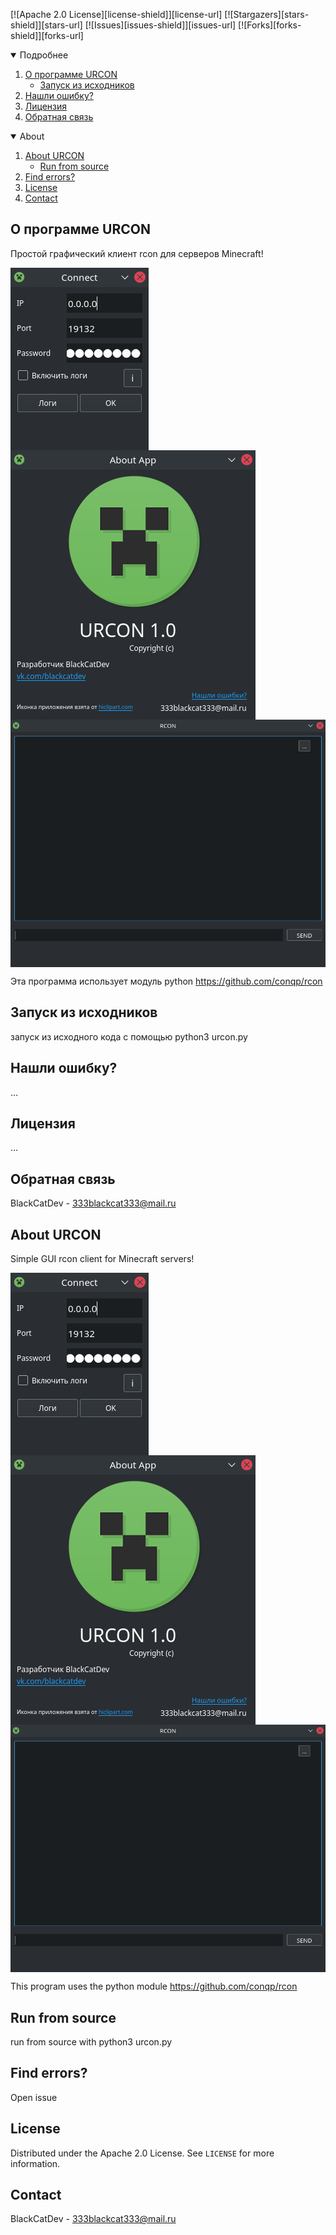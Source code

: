[![Apache 2.0 License][license-shield]][license-url]
[![Stargazers][stars-shield]][stars-url]
[![Issues][issues-shield]][issues-url]
[![Forks][forks-shield]][forks-url]


<!-- TABLE OF CONTENTS -->
<details open="open">
  <summary>Подробнее</summary>
  <ol>
    <li>
      <a href="#о-программе-urcon">О программе URCON</a>
      <ul>
        <li><a href="#запуск-из-исходников">Запуск из исходников</a></li>
      </ul>
    </li>
    <li><a href="#нашли-ошибку?">Нашли ошибку?</a></li>
    <li><a href="#лицензия">Лицензия</a></li>
    <li><a href="#обратная-связь">Обратная связь</a></li>
  </ol>
</details>

<!-- TABLE OF CONTENTS -->
<details open="open">
  <summary>About</summary>
  <ol>
    <li>
      <a href="#about-urcon">About URCON</a>
      <ul>
        <li><a href="#run-from-source">Run from source</a></li>
      </ul>
    </li>
    <li><a href="#find-errors?">Find errors?</a></li>
    <li><a href="#license">License</a></li>
    <li><a href="#contact">Contact</a></li>
  </ol>
</details>

## О программе URCON
Простой графический клиент rcon для серверов Minecraft!

<img src="Screenshots/connect.png" align="center" />
<img src="Screenshots/about.png" align="center" />
<img src="Screenshots/main.png" align="center" />

Эта программа использует модуль python https://github.com/conqp/rcon

## Запуск из исходников
запуск из исходного кода с помощью python3 urcon.py

## Нашли ошибку?
...

## Лицензия
...

## Обратная связь
BlackCatDev - 333blackcat333@mail.ru


## About URCON
Simple GUI rcon client for Minecraft servers!

<img src="Screenshots/connect.png" align="center" />
<img src="Screenshots/about.png" align="center" />
<img src="Screenshots/main.png" align="center" />

This program uses the python module https://github.com/conqp/rcon

## Run from source
run from source with python3 urcon.py

## Find errors?
Open issue

## License
Distributed under the Apache 2.0 License. See `LICENSE` for more information.

## Contact
BlackCatDev - 333blackcat333@mail.ru